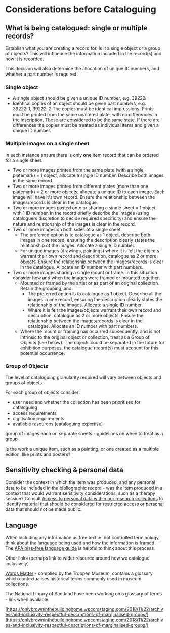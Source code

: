 # Considerations before Cataloguing

## What is being catalogued: single or multiple records?

Establish what you are creating a record for. Is it a single object or a group of objects? This will influence the information included in the record\(s\) and how it is recorded.

This decision will also determine the allocation of unique ID numbers, and whether a part number is required.

### Single object

* A single object should be given a unique ID number, e.g. 39222i 
* Identical copies of an object should be given part numbers, e.g. 39222i.1, 39222i.2 The copies must be identical impressions. Prints must be printed from the same unaltered plate, with no differences in the inscription. These are considered to be the same state. If there are differences the copies must be treated as individual items and given a unique ID number. 

### **Multiple images on a single sheet**

In each instance ensure there is only **one** item record that can be ordered for a single sheet.

* Two or more images printed from the same plate \(with a single platemark\) = 1 object, allocate a single ID number. Describe both images in the same record. 
* Two or more images printed from different plates \(more than one platemark\) = 2 or more objects, allocate a unique ID to each image. Each image will have it's own record. Ensure the relationship between the images/records is clear in the catalogue.  
* Two or more images pasted onto or sharing a single sheet = 1 object, with 1 ID number. In the record briefly describe the images \(using cataloguers discretion to decide required specificity\) and ensure the nature and relationship of the images is clear in the record.   
* Two or more images on both sides of a single sheet.  
  * The preferred option is to catalogue as 1 object, describe both images in one record, ensuring the description clearly states the relationship of the images. Allocate a single ID number. 
  * For unique images \(drawings, paintings\) where it is felt the objects warrant their own record and description, catalogue as 2 or more objects. Ensure the relationship between the images/records is clear in the catalogue. Allocate an ID number with part numbers.  
* Two or more images sharing a single mount or frame. In this situation consider how and when the images were framed or mounted together. 
  * Mounted or framed by the artist or as part of an original collection. Retain the grouping, and: 
    * The preferred option is to catalogue as 1 object. Describe all the images in one record, ensuring the description clearly states the relationship of the images. Allocate a single ID number. 
    * Where it is felt the images/objects warrant their own record and description, catalogue as 2 or more objects. Ensure the relationship between the images/records is clear in the catalogue. Allocate an ID number with part numbers. 
  * Where the mount or framing has occurred subsequently, and is not intrinsic to the original object or collection, treat as a Group of Objects \(see below\). The objects could be separated in the future for exhibition purposes, the catalogue record\(s\) must account for this potential occurrence.

### Group of Objects

The level of cataloguing granularity required will vary between objects and groups of objects.

For each group of objects consider:

* user need and whether the collection has been prioritised for cataloguing
* access requirements
* digitisation requirements
* available resources \(cataloguing expertise\)

  
group of images each on separate sheets - guidelines on when to treat as a group

Is the work a unique item, such as a painting, or one created as a multiple edition, like prints and posters?

## Sensitivity checking & personal data

Consider the context in which the item was produced, and any personal data to be included in the bibliographic record - was the item produced in a context that would warrant sensitivity considerations, such as a therapy session? Consult [Access to personal data within our research collections](http://wellcomelibrary.org/content/documents/policy-documents/access-to-personal-data.pdf) to identify material that should be considered for restricted access or personal data that should not be made public.

## Language

When including any information as free text ie. not controlled terminology, think about the language being used and how the information is framed. The [APA bias-free language guide](https://apastyle.apa.org/style-grammar-guidelines/bias-free-language) is helpful to think about this process.

Other links \(perhaps link to wider resource around how we catalogue inclusively\)

[Words Matter](https://www.tropenmuseum.nl/en/about-tropenmuseum/words-matter-publication) - complied by the Troppen Museum, contains a glossary which contextualises historical terms commonly used in museum collections.

The National Library of Scotland have been working on a glossary of terms - link when available

[https://onlybrowninthebuildinghome.wpcomstaging.com/2018/11/22/archives-and-inclusivity-respectful-descriptions-of-marginalised-groups/](https://onlybrowninthebuildinghome.wpcomstaging.com/2018/11/22/archives-and-inclusivity-respectful-descriptions-of-marginalised-groups/)

